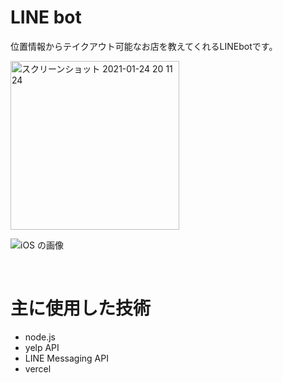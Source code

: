 # LINE bot

位置情報からテイクアウト可能なお店を教えてくれるLINEbotです。

<img width="270" alt="スクリーンショット 2021-01-24 20 11 24" src="https://user-images.githubusercontent.com/45593212/105628485-96936900-5e80-11eb-8117-181b727097b5.png">


![iOS の画像](https://user-images.githubusercontent.com/45593212/105713475-8e116000-5f5e-11eb-81d7-d164d1b4e655.png)

<br>

# 主に使用した技術
- node.js
- yelp API
- LINE Messaging API
- vercel